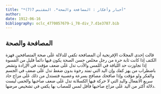 ```yaml
---
title: "*أخبار وأفكار : المصافحة والصحة*. المقتبس 7(7)"
author: 
date: 1912-06-16
bibliography: oclc_4770057679-i_78-div_7.d1e3787.bib
---
```




##  المصافحة والصحة 


 قالت  إحدى  المجلات الإفرنجية أن المصافحة تكفي للدلالة عَلَى صحة المتصافحين فهزة الكتف إذا كانت ثابة حرة من رجل مخلص حسن الصحة يكون فيها دائماً قليل من القسوة إذا تجاوزت حد اللياقة في اللمس والأدب تدل عَلَى ضعف مؤقت في الإرادة وتشعر باضطراب من يهز كفك وإن اليد التي تمتد رخوة بدون ضغط تدل عَلَى ضعف في الجسم   والفكر ولو مؤقت وإذا صافحك مصافح بسرعة وعصبية فتستدل من ذلك عَلَى مزاج حاد سريع الانفعال واليد التي لا حركة فيها الكسلانة تدل عَلَى ضعف صاحبها والحمى ليست دلالة أكثر من اليد عَلَى مزاج صاحبها فأقل لمس للمصاب بها يكفي في تشخيص مرضها. 
